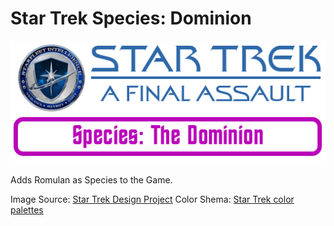 # Star Trek Species: Dominion
![Logo](https://github.com/ST-AFA/Species-Dominion/blob/main/.images/ST-AFA-Banner.png)

Adds Romulan as Species to the Game.

Image Source: [Star Trek Design Project](https://www.startrekdesignproject.com/symbols/the-dominion)
Color Shema: [Star Trek color palettes](https://leonawicz.github.io/trekcolors/reference/trek_pal.html)